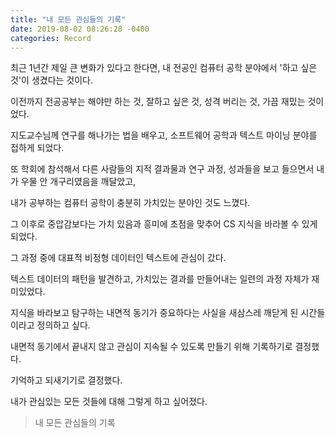 ```yaml
---
title: "내 모든 관심들의 기록"
date: 2019-08-02 08:26:28 -0400
categories: Record
---
```

최근 1년간 제일 큰 변화가 있다고 한다면, 내 전공인 컴퓨터 공학 분야에서 '하고 싶은 것'이 생겼다는 것이다.



이전까지 전공공부는 해야만 하는 것, 잘하고 싶은 것, 성격 버리는 것, 가끔 재밌는 것이었다. 

지도교수님께 연구를 해나가는 법을 배우고, 소프트웨어 공학과 텍스트 마이닝 분야를 접하게 되었다. 

또 학회에 참석해서 다른 사람들의 지적 결과물과 연구 과정, 성과들을 보고 들으면서 내가 우물 안 개구리였음을 깨달았고, 

내가 공부하는 컴퓨터 공학이 충분히 가치있는 분야인 것도 느꼈다. 



그 이후로 중압감보다는 가치 있음과 흥미에 초점을 맞추어 CS 지식을 바라볼 수 있게 되었다. 

그 과정 중에 대표적 비정형 데이터인 텍스트에 관심이 갔다. 

텍스트 데이터의 패턴을 발견하고, 가치있는 결과를 만들어내는 일련의 과정 자체가 재미있었다. 



지식을 바라보고 탐구하는 내면적 동기가 중요하다는 사실을 새삼스레 깨닫게 된 시간들이라고 정의하고 싶다. 

내면적 동기에서 끝내지 않고 관심이 지속될 수 있도록 만들기 위해 기록하기로 결정했다. 

기억하고 되새기기로 결정했다. 



내가 관심있는 모든 것들에 대해 그렇게 하고 싶어졌다.



> 내 모든 관심들의 기록

